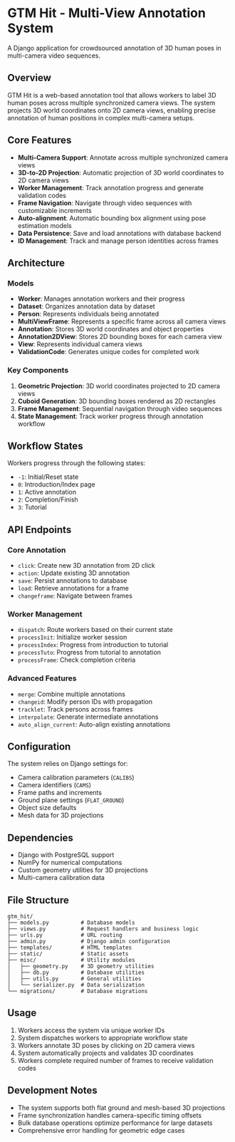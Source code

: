# GTM Hit - Multi-View Annotation System

A Django application for crowdsourced annotation of 3D human poses in multi-camera video sequences.

## Overview

GTM Hit is a web-based annotation tool that allows workers to label 3D human poses across multiple synchronized camera views. The system projects 3D world coordinates onto 2D camera views, enabling precise annotation of human positions in complex multi-camera setups.

## Core Features

- **Multi-Camera Support**: Annotate across multiple synchronized camera views
- **3D-to-2D Projection**: Automatic projection of 3D world coordinates to 2D camera views
- **Worker Management**: Track annotation progress and generate validation codes
- **Frame Navigation**: Navigate through video sequences with customizable increments
- **Auto-alignment**: Automatic bounding box alignment using pose estimation models
- **Data Persistence**: Save and load annotations with database backend
- **ID Management**: Track and manage person identities across frames

## Architecture

### Models

- **Worker**: Manages annotation workers and their progress
- **Dataset**: Organizes annotation data by dataset
- **Person**: Represents individuals being annotated
- **MultiViewFrame**: Represents a specific frame across all camera views
- **Annotation**: Stores 3D world coordinates and object properties
- **Annotation2DView**: Stores 2D bounding boxes for each camera view
- **View**: Represents individual camera views
- **ValidationCode**: Generates unique codes for completed work

### Key Components

1. **Geometric Projection**: 3D world coordinates projected to 2D camera views
2. **Cuboid Generation**: 3D bounding boxes rendered as 2D rectangles
3. **Frame Management**: Sequential navigation through video sequences
4. **State Management**: Track worker progress through annotation workflow

## Workflow States

Workers progress through the following states:
- `-1`: Initial/Reset state
- `0`: Introduction/Index page
- `1`: Active annotation
- `2`: Completion/Finish
- `3`: Tutorial

## API Endpoints

### Core Annotation
- `click`: Create new 3D annotation from 2D click
- `action`: Update existing 3D annotation
- `save`: Persist annotations to database
- `load`: Retrieve annotations for a frame
- `changeframe`: Navigate between frames

### Worker Management
- `dispatch`: Route workers based on their current state
- `processInit`: Initialize worker session
- `processIndex`: Progress from introduction to tutorial
- `processTuto`: Progress from tutorial to annotation
- `processFrame`: Check completion criteria

### Advanced Features
- `merge`: Combine multiple annotations
- `changeid`: Modify person IDs with propagation
- `tracklet`: Track persons across frames
- `interpolate`: Generate intermediate annotations
- `auto_align_current`: Auto-align existing annotations

## Configuration

The system relies on Django settings for:
- Camera calibration parameters (`CALIBS`)
- Camera identifiers (`CAMS`)
- Frame paths and increments
- Ground plane settings (`FLAT_GROUND`)
- Object size defaults
- Mesh data for 3D projections

## Dependencies

- Django with PostgreSQL support
- NumPy for numerical computations
- Custom geometry utilities for 3D projections
- Multi-camera calibration data

## File Structure

```
gtm_hit/
├── models.py          # Database models
├── views.py           # Request handlers and business logic
├── urls.py            # URL routing
├── admin.py           # Django admin configuration
├── templates/         # HTML templates
├── static/            # Static assets
├── misc/              # Utility modules
│   ├── geometry.py    # 3D geometry utilities
│   ├── db.py          # Database utilities
│   ├── utils.py       # General utilities
│   └── serializer.py  # Data serialization
└── migrations/        # Database migrations
```

## Usage

1. Workers access the system via unique worker IDs
2. System dispatches workers to appropriate workflow state
3. Workers annotate 3D poses by clicking on 2D camera views
4. System automatically projects and validates 3D coordinates
5. Workers complete required number of frames to receive validation codes

## Development Notes

- The system supports both flat ground and mesh-based 3D projections
- Frame synchronization handles camera-specific timing offsets
- Bulk database operations optimize performance for large datasets
- Comprehensive error handling for geometric edge cases
